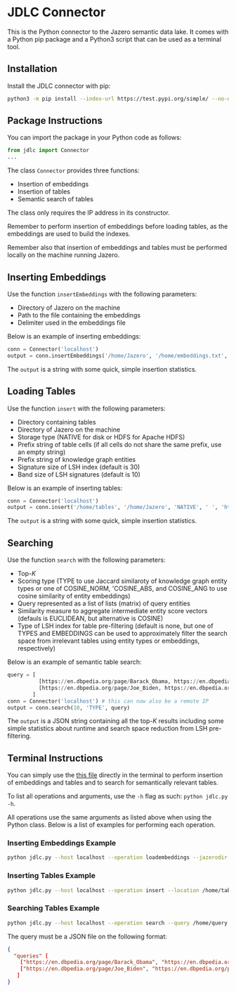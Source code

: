 # JDLC Connector
This is the Python connector to the Jazero semantic data lake.
It comes with a Python pip package and a Python3 script that can be used as a terminal tool.

## Installation
Install the JDLC connector with pip:

```bash
python3 -m pip install --index-url https://test.pypi.org/simple/ --no-deps example-package-YOUR-USERNAME-HERE
```

## Package Instructions
You can import the package in your Python code as follows:

```python
from jdlc import Connector
...
```

The class `Connector` provides three functions:
- Insertion of embeddings
- Insertion of tables
- Semantic search of tables

The class only requires the IP address in its constructor.

Remember to perform insertion of embeddings before loading tables, as the embeddings are used to build the indexes.

Remember also that insertion of embeddings and tables must be performed locally on the machine running Jazero.

## Inserting Embeddings
Use the function `insertEmbeddings` with the following parameters:

- Directory of Jazero on the machine
- Path to the file containing the embeddings
- Delimiter used in the embeddings file

Below is an example of inserting embeddings:

```python
conn = Connector('localhost')
output = conn.insertEmbeddings('/home/Jazero', '/home/embeddings.txt', ' ')
```

The `output` is a string with some quick, simple insertion statistics.

## Loading Tables
Use the function `insert` with the following parameters:

- Directory containing tables
- Directory of Jazero on the machine
- Storage type (NATIVE for disk or HDFS for Apache HDFS)
- Prefix string of table cells (if all cells do not share the same prefix, use an empty string)
- Prefix string of knowledge graph entities
- Signature size of LSH index (default is 30)
- Band size of LSH signatures (default is 10)

Below is an example of inserting tables:

```python
conn = Connector('localhost')
output = conn.insert('/home/tables', '/home/Jazero', 'NATIVE', ' ', 'https://en.dbpedia.org', 128, 8)
```

The `output` is a string with some quick, simple insertion statistics.

## Searching
Use the function `search` with the following parameters:

- Top-_K_
- Scoring type (TYPE to use Jaccard similaroty of knowledge graph entity types or one of COSINE_NORM, 'COSINE_ABS, and COSINE_ANG to use cosine similarity of entity embeddings)
- Query represented as a list of lists (matrix) of query entities
- Similarity measure to aggregate intermediate entity score vectors (defauls is EUCLIDEAN, but alternative is COSINE)
- Type of LSH index for table pre-filtering (default is none, but one of TYPES and EMBEDDINGS can be used to approximately filter the search space from irrelevant tables using entity types or embeddings, respectively)

Below is an example of semantic table search:

```python
query = [
          [https://en.dbpedia.org/page/Barack_Obama, https://en.dbpedia.org/page/Joe_Biden, https://en.dbpedia.org/page/White_House], 
          [https://en.dbpedia.org/page/Joe_Biden, https://en.dbpedia.org/page/Kamala_Harris, https://en.dbpedia.org/page/White_House]
        ]
conn = Connector('localhost') # this can now also be a remote IP
output = conn.search(10, 'TYPE', query)
```

The `output` is a JSON string containing all the top-_K_ results including some simple statistics about runtime and search space reduction from LSH pre-filtering.

## Terminal Instructions
You can simply use the <a href="https://github.com/EDAO-Project/Jazero/blob/main/JDLC/python/jdlc/jdlc.py">this file</a> directly in the terminal to perform insertion of embeddings and tables and to search for semantically relevant tables.

To list all operations and arguments, use the `-h` flag as such: `python jdlc.py -h`.

All operations use the same arguments as listed above when using the Python class.
Below is a list of examples for performing each operation.

### Inserting Embeddings Example

```bash
python jdlc.py --host localhost --operation loadembeddings --jazerodir /home/Jazero --embeddings /home/embeddings.txt --delimiter ' '
```

### Inserting Tables Example

```bash
python jdlc.py --host localhost --operation insert --location /home/tables --jazerodir /home/Jazero --storagetype NATIVE --tableentityprefix ' ' --kgentityprefix "https://en.dbpedia.org" --signaturesize 30 --bandsize 10
```

### Searching Tables Example

```bash
python jdlc.py --host localhost --operation search --query /home/query.json --scoringtype COSINE_NORM --topk 100 --similaritymeasure EUCLIDEAN --prefilter EMBEDDINGS
```

The query must be a JSON file on the following format:

```json
{
  "queries" [
    ["https://en.dbpedia.org/page/Barack_Obama", "https://en.dbpedia.org/page/Joe_Biden", "https://en.dbpedia.org/page/White_House"],
    ["https://en.dbpedia.org/page/Joe_Biden", "https://en.dbpedia.org/page/Kamala_Harris", "https://en.dbpedia.org/page/White_House"]
   ]
}
```
